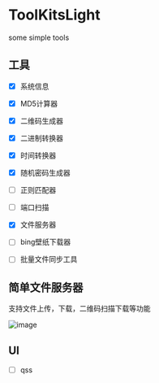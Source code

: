 # ToolKitsLight
some simple tools 

## 工具

- [X] 系统信息
- [X] MD5计算器
- [X] 二维码生成器
- [X] 二进制转换器
- [X] 时间转换器
- [X] 随机密码生成器
- [ ] 正则匹配器
- [ ] 端口扫描
- [X] 文件服务器
- [ ] bing壁纸下载器
- [ ] 批量文件同步工具


## 简单文件服务器

支持文件上传，下载，二维码扫描下载等功能

![image](https://user-images.githubusercontent.com/16282152/112730473-bcb2b380-8f6c-11eb-9a5c-d1e561a8e5cf.png)

## UI

- [ ] qss
